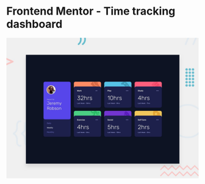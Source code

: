 # Frontend Mentor - Time tracking dashboard

![Design preview for the Time tracking dashboard coding challenge](./assets/images/desktop-preview.jpg)